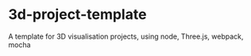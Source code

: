 # 3d-project-template
A template for 3D visualisation projects, using node, Three.js, webpack, mocha
